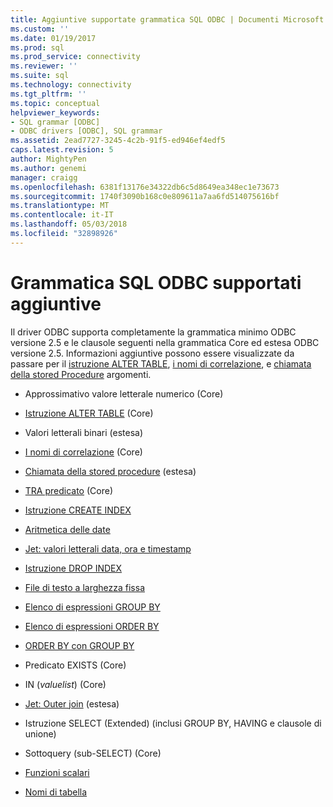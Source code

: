 ```yaml
---
title: Aggiuntive supportate grammatica SQL ODBC | Documenti Microsoft
ms.custom: ''
ms.date: 01/19/2017
ms.prod: sql
ms.prod_service: connectivity
ms.reviewer: ''
ms.suite: sql
ms.technology: connectivity
ms.tgt_pltfrm: ''
ms.topic: conceptual
helpviewer_keywords:
- SQL grammar [ODBC]
- ODBC drivers [ODBC], SQL grammar
ms.assetid: 2ead7727-3245-4c2b-91f5-ed946ef4edf5
caps.latest.revision: 5
author: MightyPen
ms.author: genemi
manager: craigg
ms.openlocfilehash: 6381f13176e34322db6c5d8649ea348ec1e73673
ms.sourcegitcommit: 1740f3090b168c0e809611a7aa6fd514075616bf
ms.translationtype: MT
ms.contentlocale: it-IT
ms.lasthandoff: 05/03/2018
ms.locfileid: "32898926"
---
```

# <a name="additional-supported-odbc-sql-grammar"></a>Grammatica SQL ODBC supportati aggiuntive
Il driver ODBC supporta completamente la grammatica minimo ODBC versione 2.5 e le clausole seguenti nella grammatica Core ed estesa ODBC versione 2.5. Informazioni aggiuntive possono essere visualizzate da passare per il [istruzione ALTER TABLE](../../odbc/microsoft/alter-table-statement.md), [i nomi di correlazione](../../odbc/microsoft/correlation-names.md), e [chiamata della stored Procedure](../../odbc/microsoft/procedure-invocation.md) argomenti.  
  
-   Approssimativo valore letterale numerico (Core)  
  
-   [Istruzione ALTER TABLE](../../odbc/microsoft/alter-table-statement.md) (Core)  
  
-   Valori letterali binari (estesa)  
  
-   [I nomi di correlazione](../../odbc/microsoft/correlation-names.md) (Core)  
  
-   [Chiamata della stored procedure](../../odbc/microsoft/procedure-invocation.md) (estesa)  
  
-   [TRA predicato](../../odbc/microsoft/between-predicate.md) (Core)  
  
-   [Istruzione CREATE INDEX](../../odbc/microsoft/create-index-statement.md)  
  
-   [Aritmetica delle date](../../odbc/microsoft/date-arithmetic.md)  
  
-   [Jet: valori letterali data, ora e timestamp](../../odbc/microsoft/jet-date-time-and-timestamp-literals.md)  
  
-   [Istruzione DROP INDEX](../../odbc/microsoft/drop-index-statement.md)  
  
-   [File di testo a larghezza fissa](../../odbc/microsoft/fixed-width-text-file.md)  
  
-   [Elenco di espressioni GROUP BY](../../odbc/microsoft/group-by-expression-list.md)  
  
-   [Elenco di espressioni ORDER BY](../../odbc/microsoft/order-by-expression-list.md)  
  
-   [ORDER BY con GROUP BY](../../odbc/microsoft/order-by-with-group-by.md)  
  
-   Predicato EXISTS (Core)  
  
-   IN (*valuelist*) (Core)  
  
-   [Jet: Outer join](../../odbc/microsoft/jet-outer-joins.md) (estesa)  
  
-   Istruzione SELECT (Extended) (inclusi GROUP BY, HAVING e clausole di unione)  
  
-   Sottoquery (sub-SELECT) (Core)  
  
-   [Funzioni scalari](../../odbc/microsoft/scalar-functions.md)  
  
-   [Nomi di tabella](../../odbc/microsoft/table-names.md)
